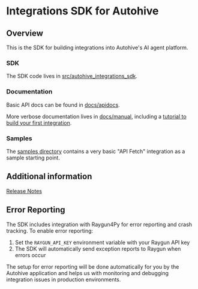 # Integrations SDK for Autohive

##  Overview

This is the SDK for building integrations into Autohive's AI agent platform.

### SDK

The SDK code lives in [src/autohive_integrations_sdk](https://github.com/Autohive-AI/integrations-sdk/tree/master/src/autohive_integrations_sdk).

### Documentation

Basic API docs can be found in [docs/apidocs](https://github.com/Autohive-AI/integrations-sdk/tree/master/docs/apidocs).

More verbose documentation lives in [docs/manual](https://github.com/Autohive-AI/integrations-sdk/tree/master/docs/manual), including a [tutorial to build your first integration](docs/manual/building_your_first_integration.md).

### Samples

The [samples directory](https://github.com/Autohive-AI/integrations-sdk/tree/master/samples) contains a very basic "API Fetch" integration as a sample starting point.

## Additional information

[Release Notes](https://github.com/Autohive-AI/integrations-sdk/blob/master/RELEASENOTES.md)

## Error Reporting

The SDK includes integration with Raygun4Py for error reporting and crash tracking. To enable error reporting:

1. Set the `RAYGUN_API_KEY` environment variable with your Raygun API key
2. The SDK will automatically send exception reports to Raygun when errors occur

The setup for error reporting will be done automatically for you by the Autohive application and helps us with monitoring and debugging integration issues in production environments. 

